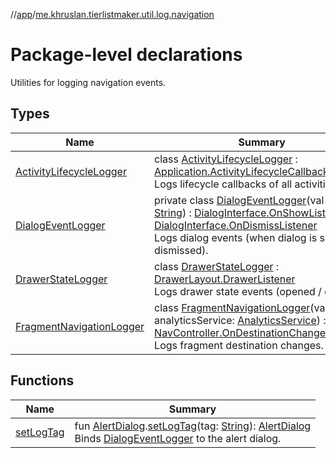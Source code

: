 //[app](../../index.md)/[me.khruslan.tierlistmaker.util.log.navigation](index.md)

# Package-level declarations

Utilities for logging navigation events.

## Types

| Name | Summary |
|---|---|
| [ActivityLifecycleLogger](-activity-lifecycle-logger/index.md) | class [ActivityLifecycleLogger](-activity-lifecycle-logger/index.md) : [Application.ActivityLifecycleCallbacks](https://developer.android.com/reference/kotlin/android/app/Application.ActivityLifecycleCallbacks.html)<br>Logs lifecycle callbacks of all activities. |
| [DialogEventLogger](-dialog-event-logger/index.md) | private class [DialogEventLogger](-dialog-event-logger/index.md)(val logTag: [String](https://kotlinlang.org/api/latest/jvm/stdlib/kotlin/-string/index.html)) : [DialogInterface.OnShowListener](https://developer.android.com/reference/kotlin/android/content/DialogInterface.OnShowListener.html), [DialogInterface.OnDismissListener](https://developer.android.com/reference/kotlin/android/content/DialogInterface.OnDismissListener.html)<br>Logs dialog events (when dialog is shown or dismissed). |
| [DrawerStateLogger](-drawer-state-logger/index.md) | class [DrawerStateLogger](-drawer-state-logger/index.md) : [DrawerLayout.DrawerListener](https://developer.android.com/reference/kotlin/androidx/drawerlayout/widget/DrawerLayout.DrawerListener.html)<br>Logs drawer state events (opened / closed). |
| [FragmentNavigationLogger](-fragment-navigation-logger/index.md) | class [FragmentNavigationLogger](-fragment-navigation-logger/index.md)(val analyticsService: [AnalyticsService](../me.khruslan.tierlistmaker.util.analytics/-analytics-service/index.md)) : [NavController.OnDestinationChangedListener](https://developer.android.com/reference/kotlin/androidx/navigation/NavController.OnDestinationChangedListener.html)<br>Logs fragment destination changes. |

## Functions

| Name | Summary |
|---|---|
| [setLogTag](set-log-tag.md) | fun [AlertDialog](https://developer.android.com/reference/kotlin/androidx/appcompat/app/AlertDialog.html).[setLogTag](set-log-tag.md)(tag: [String](https://kotlinlang.org/api/latest/jvm/stdlib/kotlin/-string/index.html)): [AlertDialog](https://developer.android.com/reference/kotlin/androidx/appcompat/app/AlertDialog.html)<br>Binds [DialogEventLogger](-dialog-event-logger/index.md) to the alert dialog. |
